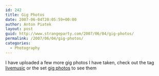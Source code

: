 ```yaml
---
id: 242
title: Gig Photos
date: 2007-06-04T20:05:59+00:00
author: Anton Piatek
layout: post
guid: http://www.strangeparty.com/2007/06/04/gig-photos/
permalink: /2007/06/04/gig-photos/
categories:
  - Photography
---
```

I have uploaded a few more gig photos I have taken, check out the tag [livemusic](http://www.flickr.com/photos/antonpiatek/tags/livemusic/) or the set [gig photos](http://www.flickr.com/photos/antonpiatek/sets/72157600310600386/) to see them